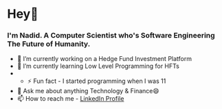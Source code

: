 # Hey👋
### I'm Nadid. A Computer Scientist who's Software Engineering The Future of Humanity.

- 🔭 I’m currently working on a Hedge Fund Investment Platform
- 🌱 I’m currently learning Low Level Programming for HFTs
- - ⚡ Fun fact - I started programming when I was 11
- 💬 Ask me about anything Technology & Finance😄
- 📫 How to reach me - [LinkedIn Profile](https://www.linkedin.com/in/nadid-linchestein/)


<!--

[![Nadid Linchestein's GitHub stats](https://github-readme-stats.vercel.app/api?username=NadidLinchestein&show_icons=true)](https://github.com/NadidLinchestein/github-readme-stats)
[![Top Langs](https://github-readme-stats.vercel.app/api/top-langs/?username=NadidLinchestein&layout=compact)](https://github.com/NadidLinchestein/github-readme-stats)

- 🔭 I’m currently working on ...
- 🌱 I’m currently learning ...
- 👯 I’m looking to collaborate on ...
- 🤔 I’m looking for help with ...
- 💬 Ask me about ...
- 📫 How to reach me: ...
- 😄 Pronouns: ...
- ⚡ Fun fact: ...

-->
